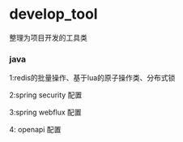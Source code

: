 # develop_tool
整理为项目开发的工具类

### java 
1:redis的批量操作、基于lua的原子操作类、分布式锁

2:spring security 配置

3:spring webflux 配置

4: openapi 配置
